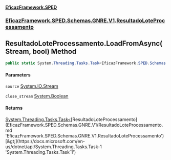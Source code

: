 #### [EficazFramework.SPED](EficazFrameworkSPED.md 'EficazFramework SPED')
### [EficazFramework.SPED.Schemas.GNRE.V1](EficazFramework.SPED.Schemas.GNRE.V1.md 'EficazFramework.SPED.Schemas.GNRE.V1').[ResultadoLoteProcessamento](EficazFramework.SPED.Schemas.GNRE.V1/ResultadoLoteProcessamento.md 'EficazFramework.SPED.Schemas.GNRE.V1.ResultadoLoteProcessamento')

## ResultadoLoteProcessamento.LoadFromAsync(Stream, bool) Method

```csharp
public static System.Threading.Tasks.Task<EficazFramework.SPED.Schemas.GNRE.V1.ResultadoLoteProcessamento> LoadFromAsync(System.IO.Stream source, bool close_stream=true);
```
#### Parameters

<a name='EficazFramework.SPED.Schemas.GNRE.V1.ResultadoLoteProcessamento.LoadFromAsync(System.IO.Stream,bool).source'></a>

`source` [System.IO.Stream](https://docs.microsoft.com/en-us/dotnet/api/System.IO.Stream 'System.IO.Stream')

<a name='EficazFramework.SPED.Schemas.GNRE.V1.ResultadoLoteProcessamento.LoadFromAsync(System.IO.Stream,bool).close_stream'></a>

`close_stream` [System.Boolean](https://docs.microsoft.com/en-us/dotnet/api/System.Boolean 'System.Boolean')

#### Returns
[System.Threading.Tasks.Task&lt;](https://docs.microsoft.com/en-us/dotnet/api/System.Threading.Tasks.Task-1 'System.Threading.Tasks.Task`1')[ResultadoLoteProcessamento](EficazFramework.SPED.Schemas.GNRE.V1/ResultadoLoteProcessamento.md 'EficazFramework.SPED.Schemas.GNRE.V1.ResultadoLoteProcessamento')[&gt;](https://docs.microsoft.com/en-us/dotnet/api/System.Threading.Tasks.Task-1 'System.Threading.Tasks.Task`1')